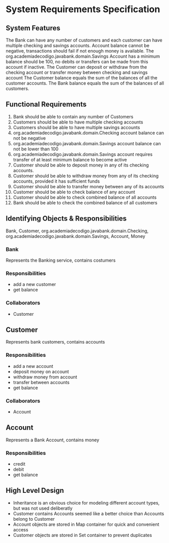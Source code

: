 # System Requirements Specification

## System Features

The Bank can have any number of customers and each customer can have multiple checking and savings accounts.
Account balance cannot be negative, transactions should fail if not enough money is available.
The org.academiadecodigo.javabank.domain.Savings Account has a minimum balance should be 100, no debits or transfers can be made from this account if inactive.
The Customer can deposit or withdraw from the checking account or transfer money between checking and savings account
The Customer balance equals the sum of the balances of all the customer accounts.
The Bank balance equals the sum of the balances of all customers.

## Functional Requirements
1. Bank should be able to contain any number of Customers
1. Customers should be able to have multiple checking accounts
1. Customers should be able to have multiple savings accounts
1. org.academiadecodigo.javabank.domain.Checking account balance can not be negative
1. org.academiadecodigo.javabank.domain.Savings account balance can not be lower than 100
1. org.academiadecodigo.javabank.domain.Savings account requires transfer of at least minimum balance to become active
1. Customer should be able to deposit money in any of its checking accounts.
1. Customer should be able to withdraw money from any of its checking accounts, provided it has sufficient funds
1. Customer should be able to transfer money between any of its accounts
1. Customer should be able to check balance of any account
1. Customer should be able to check combined balance of all accounts
1. Bank should be able to check the combined balance of all customers

## Identifying Objects & Responsibilities
Bank, Customer, org.academiadecodigo.javabank.domain.Checking, org.academiadecodigo.javabank.domain.Savings, Account, Money

### Bank
Represents the Banking service, contains costumers

### Responsibilities
* add a new customer
* get balance

### Collaborators
* Customer

## Customer
Represents bank customers, contains accounts

### Responsibilities
* add a new account
* deposit money on account
* withdraw money from account
* transfer between accounts
* get balance

### Collaborators
* Account

## Account
Represents a Bank Account, contains money

### Responsibilities
* credit
* debit
* get balance

## High Level Design

* Inheritance is an obvious choice for modeling different account types, but was not used deliberatly
* Customer contains Accounts seemed like a better choice than Accounts belong to Customer
* Account objects are stored in Map container for quick and convenient access
* Customer objects are stored in Set container to prevent duplicates

 
